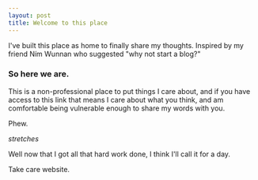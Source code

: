 ```yaml
---
layout: post
title: Welcome to this place
---
```


I've built this place as home to finally share my thoughts. Inspired by my friend Ním Wunnan who suggested "why not start a blog?"

### So here we are.

This is a non-professional place to put things I care about, and if you have access to this link that means I care about what you think, and am comfortable being vulnerable enough to share my words with you.

Phew. 

*stretches*

Well now that I got all that hard work done, I think I'll call it for a day.

Take care website.